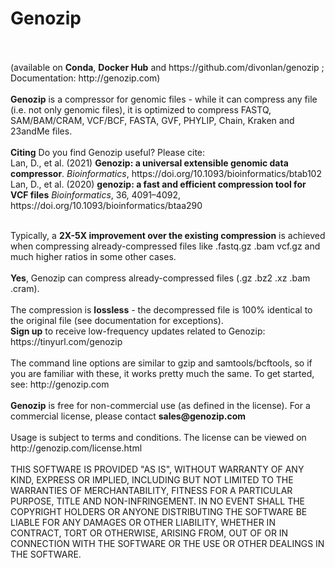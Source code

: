 <!DOCTYPE html>
<!--                                                                                                      -->
<!-- README.md                                                                                            -->
<!-- Copyright (C) 2019-2021 Black Paw Ventures Limited                                                -->
<!-- Please see terms and conditions in the file LICENSE.txt   -->
<!--                                                                                                      -->
<!-- This file needs to be compliant to both Markdown and HTML. It is:                                    -->
<!-- 1. rendered as README.md by github                                                                   -->
<!-- 2. copied as HTML to the Mac installer                                                               -->
<!-- 3. copied into meta.yaml, after removing all the HTML stuff                                          -->
<!-- 4. rendered as README.md in Docker Hub                                                               -->
<!-- 5. converted to Markdown and embedded in conda/README.template.md to generate conda feedstock README -->
<!--                                                                                                      -->
<!-- To preview in Visual Studio Code: Ctrl+Shift+V with the "HTML Preview" extension                     -->
<h1>Genozip</h1><br>
<br>
(available on <b>Conda</b>, <b>Docker Hub</b> and https://github.com/divonlan/genozip ; Documentation: http://genozip.com)<br>
<br>
<b>Genozip</b> is a compressor for genomic files - while it can compress any file (i.e. not only genomic files), it is optimized to compress FASTQ, SAM/BAM/CRAM, VCF/BCF, FASTA, GVF, PHYLIP, Chain, Kraken and 23andMe files.<br>
<br>
<b>Citing</b> Do you find Genozip useful? Please cite:<br>
Lan, D., et al. (2021) <b>Genozip: a universal extensible genomic data compressor</b>. <i>Bioinformatics</i>, https://doi.org/10.1093/bioinformatics/btab102<br>
Lan, D., et al. (2020) <b>genozip: a fast and efficient compression tool for VCF files</b> <i>Bioinformatics</i>, 36, 4091–4092, https://doi.org/10.1093/bioinformatics/btaa290<br>
</p>
<br> 
Typically, a <b>2X-5X improvement over the existing compression</b> is achieved when compressing already-compressed files like .fastq.gz .bam vcf.gz and much higher ratios in some other cases.<br> 
<br> 
<b>Yes</b>, Genozip can compress already-compressed files (.gz .bz2 .xz .bam .cram).<br> 
<br> 
The compression is <b>lossless</b> - the decompressed file is 100% identical to the original file (see documentation for exceptions).<br> 
<b>Sign up</b> to receive low-frequency updates related to Genozip: https://tinyurl.com/genozip<br>
<br>
The command line options are similar to gzip and samtools/bcftools, so if you are familiar with these, it works pretty much the same. To get started, see: http://genozip.com<br>
<br>
<b>Genozip</b> is free for non-commercial use (as defined in the license). For a commercial license, please contact <b>sales@genozip.com</b> <br>
<br>
Usage is subject to terms and conditions. The license can be viewed on http://genozip.com/license.html<br>
<br>
THIS SOFTWARE IS PROVIDED "AS IS", WITHOUT WARRANTY OF ANY KIND, EXPRESS OR IMPLIED, INCLUDING BUT NOT LIMITED TO THE WARRANTIES OF MERCHANTABILITY, FITNESS FOR A PARTICULAR PURPOSE, TITLE AND NON-INFRINGEMENT. IN NO EVENT SHALL THE COPYRIGHT HOLDERS OR ANYONE DISTRIBUTING THE SOFTWARE BE LIABLE FOR ANY DAMAGES OR OTHER LIABILITY, WHETHER IN CONTRACT, TORT OR OTHERWISE, ARISING FROM, OUT OF OR IN CONNECTION WITH THE SOFTWARE OR THE USE OR OTHER DEALINGS IN THE SOFTWARE.<br>
